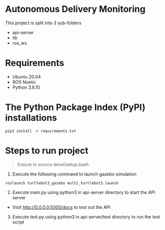 # Autonomous Delivery Monitoring
This project is split into 3 sub-folders
* api-server
* lib
* ros_ws

# Requirements

* Ubuntu 20.04
* ROS Noetic
* Python 3.8.10

# The Python Package Index (PyPI) installations
```
pip3 install -r requirements.txt
```

# Steps to run project

> Ensure to source devel/setup.bash

1. Execute the following command to launch gazebo simulation
```
roslaunch turtlebot3_gazebo multi_turtlebot3.launch
```
2. Execute main.py using python3 in api-server directory to start the API server
* Visit http://0.0.0.0:5000/docs to test out the API

3. Execute test.py using python3 in api-server/test directory to run the test script